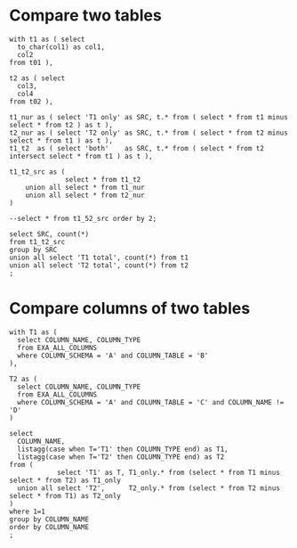 # Compare two tables

    with t1 as ( select 
      to_char(col1) as col1,
      col2
    from t01 ),

    t2 as ( select 
      col3,
      col4
    from t02 ),

    t1_nur as ( select 'T1 only' as SRC, t.* from ( select * from t1 minus     select * from t2 ) as t ),
    t2_nur as ( select 'T2 only' as SRC, t.* from ( select * from t2 minus     select * from t1 ) as t ),
    t1_t2  as ( select 'both'    as SRC, t.* from ( select * from t2 intersect select * from t1 ) as t ),

    t1_t2_src as ( 
                  select * from t1_t2
        union all select * from t1_nur
        union all select * from t2_nur
    )

    --select * from t1_52_src order by 2;

    select SRC, count(*)
    from t1_t2_src
    group by SRC
    union all select 'T1 total', count(*) from t1
    union all select 'T2 total', count(*) from t2
    ;

# Compare columns of two tables

    with T1 as (
      select COLUMN_NAME, COLUMN_TYPE
      from EXA_ALL_COLUMNS
      where COLUMN_SCHEMA = 'A' and COLUMN_TABLE = 'B'
    ),
    
    T2 as (
      select COLUMN_NAME, COLUMN_TYPE
      from EXA_ALL_COLUMNS
      where COLUMN_SCHEMA = 'A' and COLUMN_TABLE = 'C' and COLUMN_NAME != 'D'
    )
    
    select
      COLUMN_NAME,
      listagg(case when T='T1' then COLUMN_TYPE end) as T1,
      listagg(case when T='T2' then COLUMN_TYPE end) as T2
    from (
                select 'T1' as T, T1_only.* from (select * from T1 minus select * from T2) as T1_only
      union all select 'T2',      T2_only.* from (select * from T2 minus select * from T1) as T2_only
    ) 
    where 1=1
    group by COLUMN_NAME
    order by COLUMN_NAME
    ;
